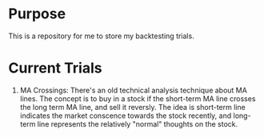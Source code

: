 # Purpose
This is a repository for me to store my backtesting trials.

# Current Trials
1. MA Crossings:
    There's an old technical analysis technique about MA lines. The concept is to buy in a stock if the short-term MA line crosses the long term MA line, and sell it reversly.
    The idea is short-term line indicates the market conscence towards the stock recently, and long-term line represents the relatively "normal" thoughts on the stock.
